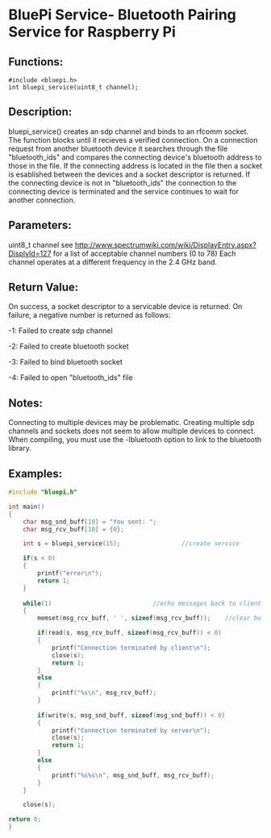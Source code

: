 # BluePi Service- Bluetooth Pairing Service for Raspberry Pi

## Functions:
	#include <bluepi.h>
	int bluepi_service(uint8_t channel);

## Description:
bluepi_service() creates an sdp channel and binds to an rfcomm socket.
The function blocks until it recieves a verified connection. On a connection request from another bluetooth 
device it searches through the file "bluetooth_ids" and compares the connecting device's bluetooth address
to those in the file. If the connecting address is located in the file then a socket is esablished
between the devices and a socket descriptor is returned. If the connecting device is not in
"bluetooth_ids" the connection to the connecting device is terminated and the service continues
to wait for another connection.

## Parameters:
uint8_t channel
see http://www.spectrumwiki.com/wiki/DisplayEntry.aspx?DisplyId=127 for a list of acceptable channel numbers (0 to 78)
Each channel operates at a different frequency in the 2.4 GHz band.
	
## Return Value:
On success, a socket descriptor to a servicable device is returned.
On failure, a negative number is returned as follows:

-1: Failed to create sdp channel
	
-2: Failed to create bluetooth socket
	
-3: Failed to bind bluetooth socket
	
-4: Failed to open "bluetooth_ids" file

## Notes:
Connecting to multiple devices may be problematic. Creating multiple sdp channels and sockets
does not seem to allow multiple devices to connect. 
When compiling, you must use the -lbluetooth option to link to the bluetooth library.

## Examples:

```c++
#include "bluepi.h"

int main()
{
	char msg_snd_buff[10] = "You sent: ";
	char msg_rcv_buff[10] = {0};

	int s = bluepi_service(15);					//create service

	if(s < 0)
	{
		printf("error\n");
		return 1;
	}
	
	while(1)							//echo messages back to client forever
	{
		memset(msg_rcv_buff, ' ', sizeof(msg_rcv_buff));	//clear buffer contents

		if(read(s, msg_rcv_buff, sizeof(msg_rcv_buff)) < 0)
		{
			printf("Connection terminated by client\n");
			close(s);
			return 1;
		}
		else
		{
			printf("%s\n", msg_rcv_buff);
		}
	
		if(write(s, msg_snd_buff, sizeof(msg_snd_buff)) < 0)
		{
			printf("Connection terminated by server\n");
			close(s);
			return 1;
		}
		else
		{
			printf("%s%s\n", msg_snd_buff, msg_rcv_buff);
		}
	}

	close(s);

return 0;
}
```
